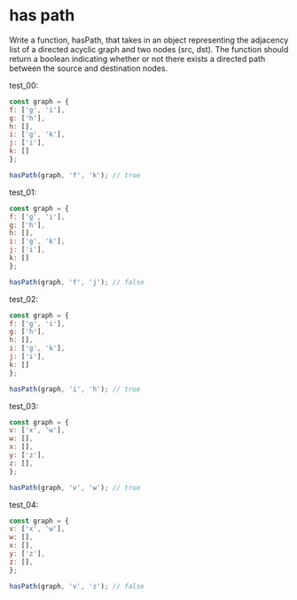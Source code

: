 # has path

Write a function, hasPath, that takes in an object representing the adjacency list of a directed acyclic graph and two nodes (src, dst). The function should return a boolean indicating whether or not there exists a directed path between the source and destination nodes.

test_00:
```js
const graph = {
f: ['g', 'i'],
g: ['h'],
h: [],
i: ['g', 'k'],
j: ['i'],
k: []
};

hasPath(graph, 'f', 'k'); // true
```

test_01:
```js
const graph = {
f: ['g', 'i'],
g: ['h'],
h: [],
i: ['g', 'k'],
j: ['i'],
k: []
};

hasPath(graph, 'f', 'j'); // false
```

test_02:
```js
const graph = {
f: ['g', 'i'],
g: ['h'],
h: [],
i: ['g', 'k'],
j: ['i'],
k: []
};

hasPath(graph, 'i', 'h'); // true
```

test_03:
```js
const graph = {
v: ['x', 'w'],
w: [],
x: [],
y: ['z'],
z: [],  
};

hasPath(graph, 'v', 'w'); // true
```

test_04:
```js
const graph = {
v: ['x', 'w'],
w: [],
x: [],
y: ['z'],
z: [],  
};

hasPath(graph, 'v', 'z'); // false
```
